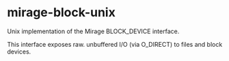 mirage-block-unix
=================

Unix implementation of the Mirage BLOCK_DEVICE interface.

This interface exposes raw. unbuffered I/O (via O_DIRECT) to files
and block devices.
